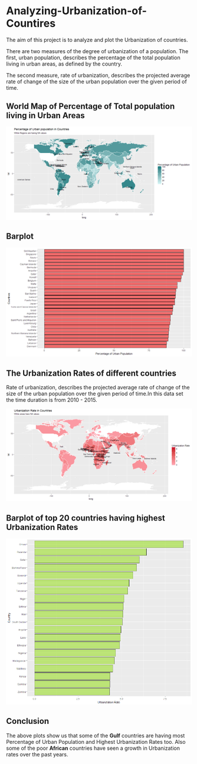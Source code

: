 # Analyzing-Urbanization-of-Countires

The aim of this project is to analyze and plot the Urbanization of countries.

There are two measures of the degree of urbanization of a population. The first, urban population, describes the percentage of the total population living in urban areas, as defined by the country.

The second measure, rate of urbanization, describes the projected average rate of change of the size of the urban population over the given period of time.



## World Map of Percentage of Total population living in Urban Areas

![github logo](https://github.com/anishsingh20/Analyzing-Urbanization-of-Countires/blob/master/Plots/World%20map%20of%20Urban%20Population.png)


## Barplot


![github logo](https://github.com/anishsingh20/Analyzing-Urbanization-of-Countires/blob/master/Plots/Barplot%20of%20Urban%20Population.png)


## The Urbanization Rates of different countries

Rate of urbanization, describes the projected average rate of change of the size of the urban population over the given period of time.In this data set the time duration is from 2010 - 2015.

![guthub logo](https://github.com/anishsingh20/Analyzing-Urbanization-of-Countires/blob/master/Plots/World%20Map%20Urban%20Rate.png)



## Barplot of top 20 countries having highest Urbanization Rates

![github logo](https://github.com/anishsingh20/Analyzing-Urbanization-of-Countires/blob/master/Plots/Barplot%20Urbanization%20Rate.png)


## Conclusion

The above plots show us that some of the __Gulf__ countries are having most Percentage of Urban Population and Highest Urbanization Rates too. Also some of the poor __African__ countries have seen a growth in Urbanization rates over the past years.

